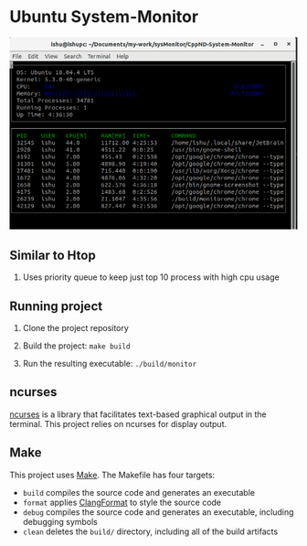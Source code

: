 # Ubuntu System-Monitor

![System Monitor](images/monitor.png)

## Similar to Htop
1. Uses priority queue to keep just top 10 process with high cpu usage
## Running project
1. Clone the project repository

2. Build the project: `make build`

3. Run the resulting executable: `./build/monitor`

## ncurses
[ncurses](https://www.gnu.org/software/ncurses/) is a library that facilitates text-based graphical output in the terminal. This project relies on ncurses for display output.

## Make
This project uses [Make](https://www.gnu.org/software/make/). The Makefile has four targets:
* `build` compiles the source code and generates an executable
* `format` applies [ClangFormat](https://clang.llvm.org/docs/ClangFormat.html) to style the source code
* `debug` compiles the source code and generates an executable, including debugging symbols
* `clean` deletes the `build/` directory, including all of the build artifacts
